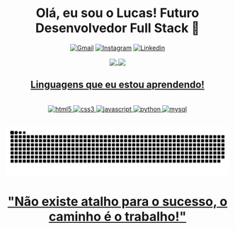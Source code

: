 <div align="center">
  
<h1>Olá, eu sou o Lucas! Futuro Desenvolvedor Full Stack 🥸</h1>
  
[![Gmail](https://img.shields.io/badge/Gmail-D14836?style=for-the-badge&logo=gmail&logoColor=white)](mailto:sandroluca03@gmail.com)
[![Instagram](https://img.shields.io/badge/Instagram-E4405F?style=for-the-badge&logo=instagram&logoColor=white)](https://www.instagram.com/_sandrolucas_/)
[![Linkedin](https://img.shields.io/badge/LinkedIn-0077B5?style=for-the-badge&logo=linkedin&logoColor=white)](https://www.linkedin.com/in/sandro-lucas/)

<div>
  <a href="https://github.com/Lucsxt">
  <img height="180em" align="center" src="https://github-readme-stats.vercel.app/api?username=Lucsxt&show_icons=true&theme=merko"/>
  <img height="180em" align="center" src="https://github-readme-stats.vercel.app/api/top-langs/?username=Lucsxt&layout=compact&langs_count=7&theme=react"/>
</div>

<!--![Sandro GitHub stats](https://github-readme-stats.vercel.app/api?username=Lucsxt&show_icons=true&theme=merko)
[![Top Langs](https://github-readme-stats.vercel.app/api/top-langs/?username=Lucsxt)](https://github.com/anuraghazra/github-readme-stats)-->

  <h2>Linguagens que eu estou aprendendo!</h2>

<div style="display: inline_block"></br>
<img aling="center" alt="html5" src="https://img.shields.io/badge/HTML5-E34F26?style=for-the-badge&logo=html5&logoColor=white">
<img aling="center" alt="css3" src="https://img.shields.io/badge/CSS3-1572B6?style=for-the-badge&logo=css3&logoColor=white">
<img aling="center" alt="javascript" src="https://img.shields.io/badge/JavaScript-323330?style=for-the-badge&logo=javascript&logoColor=F7DF1E">
<img aling="center" alt="python" src="https://img.shields.io/badge/Python-14354C?style=for-the-badge&logo=python&logoColor=white">
<img aling="center" alt="mysql" src="https://img.shields.io/badge/MySQL-00000F?style=for-the-badge&logo=mysql&logoColor=white">
</div></br>

![Snake animation](https://github.com/Lucsxt/Lucsxt/blob/output/github-contribution-grid-snake.svg)
<h1>"Não existe atalho para o sucesso, o caminho é o trabalho!"</h1>
